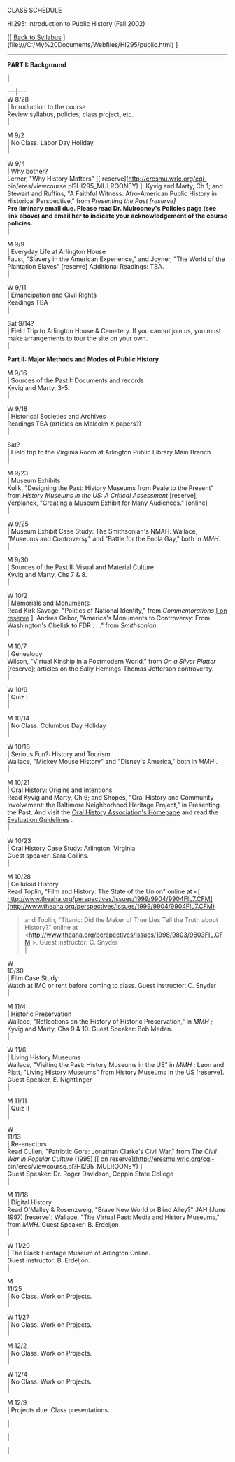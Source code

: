CLASS SCHEDULE

HI295: Introduction to Public History (Fall 2002)  

[[ [Back to Syllabus](public.html)
](file:///C:/My%20Documents/Webfiles/HI295/public.html) [ ](public.html) ]  

* * *

**PART I: Background**

|  
  
---|---  
W 8/28  
|  Introduction to the course  
Review syllabus, policies, class project, etc.  
|  
  
M 9/2  
|  No Class.  Labor Day Holiday.  
|  
  
W 9/4  
|  Why bother?  
Lerner, "Why History Matters" [[ reserve](http://eresmu.wrlc.org/cgi-
bin/eres/viewcourse.pl?HI295_MULROONEY) ]; Kyvig and Marty, Ch 1; and Stewart
and Ruffins, "A Faithful Witness: Afro-American Public History in Historical
Perspective," from _Presenting the Past [reserve]_  
**Pre** **liminary email due.   Please read Dr. Mulrooney's Policies page (see
link above) and email her to indicate your acknowledgement of the course
policies.**  
|  
  
M 9/9  
| Everyday Life at Arlington House  
Faust, "Slavery in the American Experience," and Joyner, "The World of the
Plantation Slaves" [reserve] Additional Readings: TBA.  
|  
  
W 9/11  
| Emancipation and Civil Rights  
Readings TBA  
|  
  
Sat 9/14?  
| Field Trip to Arlington House & Cemetery. If you cannot join us, you must
make arrangements to tour the site on your own.  
|  
  
  
**Part II: Major Methods and Modes** **of Public History**  
  
  
M 9/16  
| Sources of the Past I: Documents and records  
Kyvig and Marty, 3-5.  
|  
  
W 9/18  
| Historical Societies and Archives  
Readings TBA (articles on Malcolm X papers?)  
|  
  
Sat?  
| Field trip to the Virginia Room at Arlington Public Library Main Branch  
|  
  
M 9/23  
|  Museum Exhibits  
Kulik, "Designing the Past: History Museums from Peale to the Present" from
_History Museums in the US: A Critical Assessment_ [reserve]; Verplanck,
"Creating a Museum Exhibit for Many Audiences." [online]  
|  
  
W 9/25  
| Museum Exhibit Case Study: The Smithsonian's NMAH.  Wallace, "Museums and
Controversy" and "Battle for the Enola Gay," both in _MMH_.  
|  
  
M 9/30  
| Sources of the Past II: Visual and Material Culture  
Kyvig and Marty, Chs 7 & 8\.  
|  
  
W 10/2  
| Memorials and Monuments  
Read Kirk Savage, "Politics of National Identity," from _Commemorations_ [[ on
reserve](http://eresmu.wrlc.org/cgi-bin/eres/viewcourse.pl?HI295_MULROONEY) ].
Andrea Gabor, "America's Monuments to Controversy: From Washington's Obelisk
to FDR . . ." from _Smithsonian_.  
|  
  
M 10/7  
| Genealogy  
Wilson, "Virtual Kinship in a Postmodern World," from _On a Silver Platter_
[reserve]; articles on the Sally Hemings-Thomas Jefferson controversy.  
|  
  
W 10/9  
| Quiz I  
|  
  
M 10/14  
| No Class. Columbus Day Holiday  
|  
  
W 10/16  
| Serious Fun?: History and Tourism  
Wallace, "Mickey Mouse History" and "Disney's America," both in _MMH_ .  
|  
  
M 10/21  
| Oral History: Origins and Intentions  
Read Kyvig and Marty, Ch 6; and Shopes, "Oral History and Community
Involvement: the Baltimore Neighborhood Heritage Project," in Presenting the
Past. And visit the [ Oral History Association's
Homepage](http://omega.dickinson.edu/organizations/oha/) and read the [
Evaluation Guidelines](http://www.baylor.edu/%7EOHA/EvaluationGuidelines.html)
.  
|  
  
W 10/23  
| Oral History Case Study: Arlington, Virginia  
Guest speaker: Sara Collins.  
|  
  
M 10/28  
| Celluloid History  
Read Toplin, "Film and History: The State of the Union" online at <[
http://www.theaha.org/perspectives/issues/1999/9904/9904FIL7.CFM](http://www.theaha.org/perspectives/issues/1999/9904/9904FIL7.CFM)
> and Toplin, "Titanic: Did the Maker of True Lies Tell the Truth about
History?" online at
<http://www.theaha.org/perspectives/issues/1998/9803/9803FIL.CFM >. Guest
instructor: C. Snyder  
|  
  
W  
10/30  
| Film Case Study:  
Watch at IMC or rent before coming to class. Guest instructor: C. Snyder  
|  
  
M 11/4  
| Historic Preservation  
Wallace, "Reflections on the History of Historic Preservation," in _MMH_ ;
Kyvig and Marty, Chs 9 & 10\. Guest Speaker: Bob Meden.  
|  
  
W 11/6  
| Living History Museums  
Wallace, "Visiting the Past: History Museums in the US" in _MMH_ ; Leon and
Piatt,  "Living History Museums" from History Museums in the US [reserve].
Guest Speaker, E. Nightlinger  
|  
  
M 11/11  
| Quiz II  
|  
  
W  
11/13  
| Re-enactors  
Read Cullen, "Patriotic Gore: Jonathan Clarke's Civil War," from _The Civil
War in Popular Culture_ (1995) [[ on reserve](http://eresmu.wrlc.org/cgi-
bin/eres/viewcourse.pl?HI295_MULROONEY) ]  
Guest Speaker: Dr. Roger Davidson, Coppin State College  
|  
  
M 11/18  
| Digital History  
Read O'Malley & Rosenzweig, "Brave New World or Blind Alley?" JAH (June 1997)
[reserve]; Wallace, "The Virtual Past: Media and History Museums," from _MMH_.
Guest Speaker: B. Erdeljon  
|  
  
W 11/20  
| The Black Heritage Museum of Arlington Online.  
Guest instructor: B. Erdeljon.  
|  
  
M  
11/25  
| No Class. Work on Projects.  
|  
  
W 11/27  
| No Class. Work on Projects.  
|  
  
M 12/2  
| No Class. Work on Projects.  
|  
  
W 12/4  
| No Class. Work on Projects.  
|  
  
M 12/9  
| Projects due. Class presentations.  
  
|  
  
  
|  

|  
  
  
      

       

         

  

